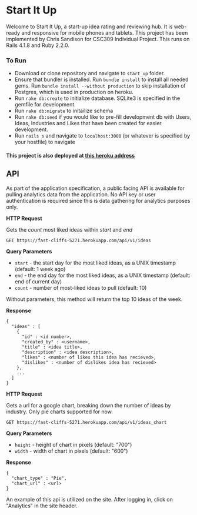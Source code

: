 # Start It Up

Welcome to Start It Up, a start-up idea rating and reviewing hub. It is web-ready and responsive for mobile phones and tablets. This project has been implemented by Chris Sandison for CSC309 Individual Project. This runs on Rails 4.1.8 and Ruby 2.2.0. 

### To Run

* Download or clone repository and navigate to `start_up` folder.
* Ensure that bundler is installed. Run `bundle install` to install all needed gems. Run `bundle install --without production` to skip installation of Postgres, which is used in production on heroku.
* Run `rake db:create` to initialize database. SQLite3 is specified in the gemfile for development.
* Run `rake db:migrate` to initailize schema
* Run `rake db:seed` if you would like to pre-fill development db with Users, Ideas, Industries and Likes that have been created for easier development.
* Run `rails s` and navigate to `localhost:3000` (or whatever is specified by your hostfile) to navigate

#### This project is also deployed at [this heroku address](https://fast-cliffs-5271.herokuapp.com/)

## API

As part of the application specification, a public facing API is available for pulling analytics data from the application. No API key or user authentication is required since this is data gathering for analytics purposes only.

**HTTP Request**

Gets the *count* most liked ideas within *start* and *end*

`GET https://fast-cliffs-5271.herokuapp.com/api/v1/ideas`

**Query Parameters**

* `start` - the start day for the most liked ideas, as a UNIX timestamp (default: 1 week ago)
* `end` - the end day for the most liked ideas, as a UNIX timestamp (default: end of current day)
* `count` - number of most-liked ideas to pull (default: 10)


Without parameters, this method will return the top 10 ideas of the week.

**Response**

```
{ 
  "ideas" : [
    {
      "id" : <id number>,
      "created_by" : <username>,
      "title" : <idea title>,
      "description" : <idea description>,
      "likes" : <number of likes this idea has recieved>,
      "dislikes" : <number of dislikes idea has recieved>
    },
    ...
  ]
}
```

**HTTP Request**

Gets a url for a google chart, breaking down the number of ideas by industry. Only pie charts supported for now.

`GET https://fast-cliffs-5271.herokuapp.com/api/v1/ideas_chart`

**Query Parameters**

* `height` - height of chart in pixels (default: "700")
* `width` - width of chart in pixels (default: "600")

**Response**

```
{
  "chart_type" : "Pie",
  "chart_url" : <url>
}
```

An example of this api is utilized on the site. After logging in, click on "Analytics" in the site header.